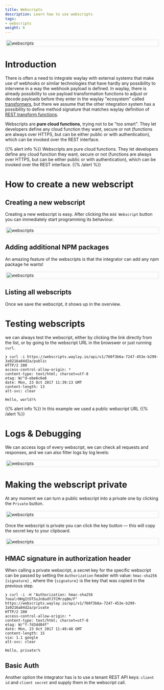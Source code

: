 ```yaml
---
title: Webscripts
description: Learn how to use webscripts
tags:
- webscripts
weight: 6
---
```


<style>
  img {
    border: solid #F5F5F5 5px;
    border-radius: 5px;
    margin: 0 auto;
    display: block;
  }
</style>

![webscripts](/features/webscripts/webscripts_main.png)

# Introduction
There is often a need to integrate waylay with external systems that make use of webhooks or similar technologies that have hardly any possibility to intervene in a way the webhook payload is defined. In waylay, there is already possibility to use payload transformation functions to adjust or decode payloads before they enter in the waylay "ecosystem" called [transformers](/features/transformers), but there we assume that the other integration system has a possibility to define method signature that matches waylay definition of [REST transform functions](/api/rest/#execute-a-specific-transformer-version).

Webscripts are **pure cloud functions**, trying not to be "too smart". They let developers define any cloud function they want, secure or not (functions are always over HTTPS, but can be either public or with authentication), which can be invoked over the REST interface.

{{% alert info %}}
Webscripts are pure cloud functions. They let developers define any cloud function they want, secure or not (functions are always over HTTPS, but can be either public or with authentication), which can be invoked over the REST interface.
{{% /alert %}}

# How to create a new webscript

## Creating a new webscript
Creating a new webscript is easy. After clicking the `Add Webscript` button you can immediately start programming its behaviour.

![webscripts](/features/webscripts/edit_1.png)

## Adding additional NPM packages

An amazing feature of the webscripts is that the integrator can add any npm package he wants!

![webscripts](/features/webscripts/packages.png)

## Listing all webscripts

Once we save the webscript, it shows up in the overview.

# Testing webscripts

we can always test the webscript, either by clicking the link directly from the list, or by going to the webscript URL in the browswer or just running `curl`.

```curl
❯ curl -i https://webscripts.waylay.io/api/v1/760f3b6a-7247-453e-b299-3a9216a84d2a/public
HTTP/2 200
access-control-allow-origin: *
content-type: text/html; charset=utf-8
etag: W/"d-ebe6c6e6
date: Mon, 23 Oct 2017 11:39:13 GMT
content-length: 13
alt-svc: clear

Hello, world!%
```

{{% alert info %}}
In this example we used a public webscript URL
{{% /alert %}}


# Logs & Debugging
We can access logs of every webscript, we can check all requests and responses, and we can also filter logs by log levels:

![webscripts](/features/webscripts/logs_1.png)

# Making the webscript private
At any moment we can turn a public webscript into a private one by clicking the `Private` button.

![webscripts](/features/webscripts/private.png)

Once the webscript is private you can click the key button — this will copy the secret key to your clipboard.

![webscripts](/features/webscripts/private_1.png)

## HMAC signature in authorization header

When calling a private webscript, a secret key for the specific webscript can be passed by setting the `Authorization` header with value: `hmac-sha256 {signature}` , where the `{signature}` is the key that was copied in the previous step.

```curl
❯ curl -i -H "Authorization: hmac-sha256 7oealrHHgItOTSuJn8udYJTCMrzq8m/F" https://webscripts.waylay.io/api/v1/760f3b6a-7247-453e-b299-3a9216a84d2a/private
HTTP/2 200
access-control-allow-origin: *
content-type: text/html; charset=utf-8
etag: W/"f-7d3dd04f"
date: Mon, 23 Oct 2017 11:49:48 GMT
content-length: 15
via: 1.1 google
alt-svc: clear

Hello, private!%
```

## Basic Auth
Another option the integrator has is to use a tenant REST API keys: `client id` and `client secret` and supply them in the webscript call.

